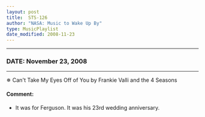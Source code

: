 ```yaml
---
layout: post
title:  STS-126
author: "NASA: Music to Wake Up By"
type: MusicPlaylist
date_modified: 2008-11-23
---
```


----
### DATE: November 23, 2008
----
✵ Can't Take My Eyes Off of You by Frankie Valli and the 4 Seasons

#### Comment:
* It was for Ferguson. It was his 23rd wedding anniversary.
